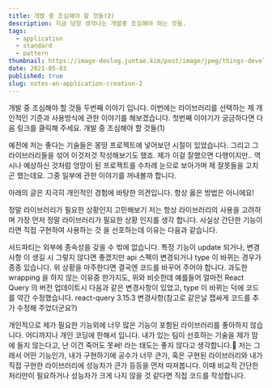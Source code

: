 ```yaml
---
title: 개발 중 조심해야 할 것들(2)
description: 지금 당장 생각나는 개발중 조심해야 하는 것들.
tags:
  - application
  - standard
  - pattern
thumbnail: https://image-devlog.juntae.kim/post/image/jpeg/things-developers.jpg
date: 2021-05-03
published: true
slug: notes-on-application-creation-2
---
```


개발 중 조심해야 할 것들 두번째 이야기 입니다. 이번에는 라이브러리를 선택하는 제 개인적인 기준과 사용방식에 관한 이야기를 해보겠습니다. 첫번째 이야기가 궁금하다면 다음 링크를 클릭해 주세요.
개발 중 조심해야 할 것들(1)

예전에 저는 좋다는 기술들은 몽땅 프로젝트에 넣어보던 시절이 있었습니다. 그리고 그 라이브러리들을 섞어 이것저것 작성해보기도 했죠. 제가 이걸 잘했으면 다행이지만.. 역시나 예상하신 것처럼 엉망이 된 프로젝트를 수차례 눈으로 보아가며 제 잘못들을 고치곤 했는데요. 그중 일부에 관한 이야기를 꺼내볼까 합니다.

아래의 글은 지극히 개인적인 경험에 바탕한 의견입니다. 항상 옳은 방법은 아니에요!

정말 라이브러리가 필요한 상황인지 고민해보기
저는 항상 라이브러리의 사용을 고려하며 가장 먼저 정말 라이브러리가 필요한 상황 인지를 생각 합니다. 사실상 간단한 기능이라면 직접 구현하여 사용하는 것 을 선호하는데 이유는 다음과 같습니다.

서드파티는 외부에 종속성을 갖을 수 밖에 없습니다.
특정 기능이 update 되거나, 변경사항 이 생길 시 그렇지 않다면 좋겠지만 api 스펙이 변경되거나 type 이 바뀌는 경우가 종종 있습니다.
위 상황을 마주한다면 결국엔 코드를 바꾸어 주어야 합니다.
과도한 wrapping 을 하지 않는 이유중 한가지도, 위와 비슷한데 예를들어 얼마전 React Query 의 버전 업데이트시 다음과 같은 변경사항이 있었고, type 이 바뀌는 덕에 코드를 약간 수정했습니다.
react-query 3.15.3 변경사항(참고로 같은날 잽싸게 코드를 추가 수정해 주었더군요?)

개인적으로 제가 필요한 기능외에 너무 많은 기능이 포함된 라이브러리를 좋아하지 않습니다.
어디까지나 개인 코딩에 한해서 입니다. 내가 있는 팀이 선호하는 기술을 제가 맘에 들지 않는다고, 난 이건 죽어도 못써! 라는 태도는 좋지 않다고 생각합니다.🤞
저는 그래서 어떤 기능인가, 내가 구현하기에 공수가 너무 큰가, 혹은 구현된 라이브러리와 내가 직접 구현한 라이브러리에 성능차가 큰가 등등을 먼저 따져봅니다. 이때 비교적 간단한 처리만이 필요하거나 성능차가 크게 나지 않을 것 같다면 직접 코드를 작성합니다.